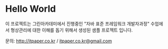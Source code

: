 <h1>Hello World</h1>

이 프로젝트는 그린아카데미에서 진행중인 "자바 표준 프레임워크 개발자과정" 수업에서 형상관리에 대한 이해를 돕기 위해서 생성된 샘플 프로젝트 입니다.

문의: http://itpaper.co.kr /      itpaper.co.kr@gmail.com